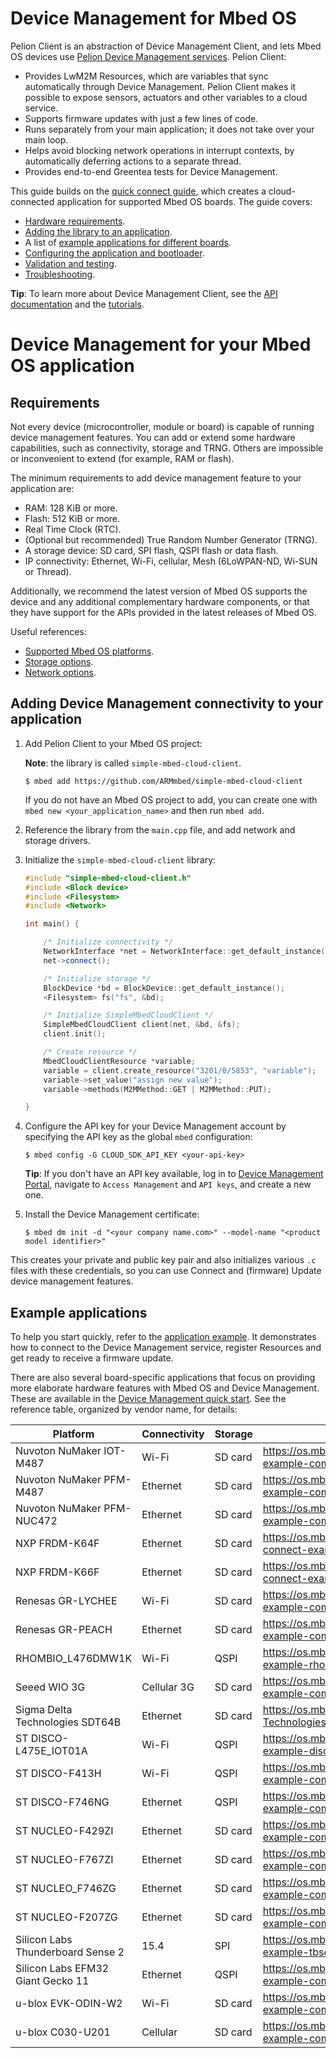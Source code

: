 <h1 id="device-management">Device Management for Mbed OS</h1>

Pelion Client is an abstraction of Device Management Client, and lets Mbed OS devices use [Pelion Device Management services](https://www.pelion.com/docs/device-management/current/welcome/index.html). Pelion Client:

- Provides LwM2M Resources, which are variables that sync automatically through Device Management. Pelion Client makes it possible to expose sensors, actuators and other variables to a cloud service.
- Supports firmware updates with just a few lines of code.
- Runs separately from your main application; it does not take over your main loop.
- Helps avoid blocking network operations in interrupt contexts, by automatically deferring actions to a separate thread.
- Provides end-to-end Greentea tests for Device Management.

This guide builds on the [quick connect guide](https://os.mbed.com/guides/connect-device-to-pelion/), which creates a cloud-connected application for supported Mbed OS boards. The guide covers:

- [Hardware requirements](#requirements).
- [Adding the library to an application](#adding-device-management-connectivity-to-your-application).
- A list of [example applications for different boards](#example-applications).
- [Configuring the application and bootloader](../mbed-os-pelion/device-management-configuration.html).
- [Validation and testing](../mbed-os-pelion/device-management-test.html).
- [Troubleshooting](../mbed-os-pelion/device-management-test.html#troubleshooting).

<span class="tips">**Tip**: To learn more about Device Management Client, see the [API documentation](https://www.pelion.com/docs/device-management/current/client-api-references/index.html) and the [tutorials](https://www.pelion.com/docs/device-management/current/connecting/device-management-client-tutorials.html).</span>

# Device Management for your Mbed OS application

## Requirements

Not every device (microcontroller, module or board) is capable of running device management features. You can add or extend some hardware capabilities, such as connectivity, storage and TRNG. Others are impossible or inconvenient to extend (for example, RAM or flash).

The minimum requirements to add device management feature to your application are:

- RAM: 128 KiB or more.
- Flash: 512 KiB or more.
- Real Time Clock (RTC).
- (Optional but recommended) True Random Number Generator (TRNG).
- A storage device: SD card, SPI flash, QSPI flash or data flash.
- IP connectivity: Ethernet, Wi-Fi, cellular, Mesh (6LoWPAN-ND, Wi-SUN or Thread).

Additionally, we recommend the latest version of Mbed OS supports the device and any additional complementary hardware components, or that they have support for the APIs provided in the latest releases of Mbed OS.

Useful references:

- [Supported Mbed OS platforms](https://cloud.mbed.com/quick-start).
- [Storage options](../reference/storage.html).
- [Network options](../reference/networking.html).

## Adding Device Management connectivity to your application

1. Add Pelion Client to your Mbed OS project:

    <span class="notes">**Note**: the library is called `simple-mbed-cloud-client`.</span>

   ```
   $ mbed add https://github.com/ARMmbed/simple-mbed-cloud-client
   ```

   If you do not have an Mbed OS project to add, you can create one with `mbed new <your_application_name>` and then run `mbed add`.

1. Reference the library from the `main.cpp` file, and add network and storage drivers.

1. Initialize the `simple-mbed-cloud-client` library:

    ```cpp NOCI
    #include "simple-mbed-cloud-client.h"
    #include <Block device>
    #include <Filesystem>
    #include <Network>

    int main() {

        /* Initialize connectivity */
        NetworkInterface *net = NetworkInterface::get_default_instance();
        net->connect();

        /* Initialize storage */
        BlockDevice *bd = BlockDevice::get_default_instance();
        <Filesystem> fs("fs", &bd);

        /* Initialize SimpleMbedCloudClient */
        SimpleMbedCloudClient client(net, &bd, &fs);
        client.init();

        /* Create resource */
        MbedCloudClientResource *variable;
        variable = client.create_resource("3201/0/5853", "variable");
        variable->set_value("assign new value");
        variable->methods(M2MMethod::GET | M2MMethod::PUT);

    }
    ```

1. Configure the API key for your Device Management account by specifying the API key as the global `mbed` configuration:

    ```
    $ mbed config -G CLOUD_SDK_API_KEY <your-api-key>
    ```

    <span class="tips">**Tip**: If you don't have an API key available, log in to [Device Management Portal](https://portal.mbedcloud.com/), navigate to `Access Management` and `API keys`, and create a new one.</span>

1. Install the Device Management certificate:

    ```
    $ mbed dm init -d "<your company name.com>" --model-name "<product model identifier>"
    ```

This creates your private and public key pair and also initializes various `.c` files with these credentials, so you can use Connect and (firmware) Update device management features.

## Example applications

To help you start quickly, refer to the [application example](https://github.com/ARMmbed/pelion-ready-example). It demonstrates how to connect to the Device Management service, register Resources and get ready to receive a firmware update.

There are also several board-specific applications that focus on providing more elaborate hardware features with Mbed OS and Device Management. These are available in the [Device Management quick start](https://cloud.mbed.com/quick-start). See the reference table, organized by vendor name, for details:

Platform                          |  Connectivity      | Storage   | Example URL
----------------------------------| -------------------| --------- | --------------------
Nuvoton NuMaker IOT-M487          | Wi-Fi              | SD card   | https://os.mbed.com/teams/Nuvoton/code/pelion-example-common/
Nuvoton NuMaker PFM-M487          | Ethernet           | SD card   | https://os.mbed.com/teams/Nuvoton/code/pelion-example-common/
Nuvoton NuMaker PFM-NUC472        | Ethernet           | SD card   | https://os.mbed.com/teams/Nuvoton/code/pelion-example-common/
NXP FRDM-K64F                     | Ethernet           | SD card   | https://os.mbed.com/teams/NXP/code/mbed-cloud-connect-example-ethernet
NXP FRDM-K66F                     | Ethernet           | SD card   | https://os.mbed.com/teams/NXP/code/mbed-cloud-connect-example-ethernet
Renesas GR-LYCHEE                 | Wi-Fi              | SD card   | https://os.mbed.com/teams/Renesas/code/pelion-example-common/
Renesas GR-PEACH                  | Ethernet           | SD card   | https://os.mbed.com/teams/Renesas/code/pelion-example-common/
RHOMBIO_L476DMW1K                 | Wi-Fi              | QSPI      | https://os.mbed.com/teams/Rhombio/code/pelion-example-rhombio-l476dmw1k/
Seeed WIO 3G                      | Cellular 3G        | SD card   | https://os.mbed.com/teams/Seeed/code/pelion-example-common/
Sigma Delta Technologies SDT64B   | Ethernet           | SD card   | https://os.mbed.com/teams/Sigma-Delta-Technologies/code/pelion-example-common
ST DISCO-L475E_IOT01A             | Wi-Fi              | QSPI      | https://os.mbed.com/teams/ST/code/pelion-example-disco-iot01/
ST DISCO-F413H                    | Wi-Fi              | QSPI      | https://os.mbed.com/teams/ST/code/pelion-example-common/
ST DISCO-F746NG                   | Ethernet           | QSPI      | https://os.mbed.com/teams/ST/code/pelion-example-common/
ST NUCLEO-F429ZI                  | Ethernet           | SD card   | https://os.mbed.com/teams/ST/code/pelion-example-common/
ST NUCLEO-F767ZI                  | Ethernet           | SD card   | https://os.mbed.com/teams/ST/code/pelion-example-common/
ST NUCLEO_F746ZG                  | Ethernet           | SD card   | https://os.mbed.com/teams/ST/code/pelion-example-common/
ST NUCLEO-F207ZG                  | Ethernet           | SD card   | https://os.mbed.com/teams/ST/code/pelion-example-common/
Silicon Labs Thunderboard Sense 2 | 15.4               | SPI       | https://os.mbed.com/teams/SiliconLabs/code/pelion-example-tbsense2/
Silicon Labs EFM32 Giant Gecko 11 | Ethernet           | QSPI      | https://os.mbed.com/teams/SiliconLabs/code/pelion-example-common/
u-blox EVK-ODIN-W2                | Wi-Fi              | SD card   | https://os.mbed.com/teams/ublox/code/pelion-example-common/
u-blox C030-U201                  | Cellular           | SD card   | https://os.mbed.com/teams/ublox/code/pelion-example-common/
